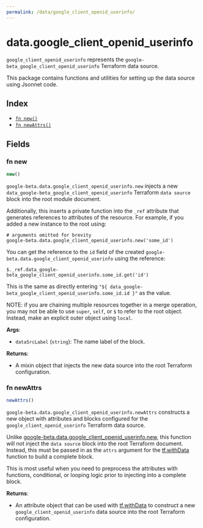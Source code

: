 ```yaml
---
permalink: /data/google_client_openid_userinfo/
---
```


# data.google_client_openid_userinfo

`google_client_openid_userinfo` represents the `google-beta_google_client_openid_userinfo` Terraform data source.



This package contains functions and utilities for setting up the data source using Jsonnet code.


## Index

* [`fn new()`](#fn-new)
* [`fn newAttrs()`](#fn-newattrs)

## Fields

### fn new

```ts
new()
```


`google-beta.data.google_client_openid_userinfo.new` injects a new `data_google-beta_google_client_openid_userinfo` Terraform `data source`
block into the root module document.

Additionally, this inserts a private function into the `_ref` attribute that generates references to attributes of the
resource. For example, if you added a new instance to the root using:

    # arguments omitted for brevity
    google-beta.data.google_client_openid_userinfo.new('some_id')

You can get the reference to the `id` field of the created `google-beta.data.google_client_openid_userinfo` using the reference:

    $._ref.data_google-beta_google_client_openid_userinfo.some_id.get('id')

This is the same as directly entering `"${ data_google-beta_google_client_openid_userinfo.some_id.id }"` as the value.

NOTE: if you are chaining multiple resources together in a merge operation, you may not be able to use `super`, `self`,
or `$` to refer to the root object. Instead, make an explicit outer object using `local`.

**Args**:
  - `dataSrcLabel` (`string`): The name label of the block.

**Returns**:
- A mixin object that injects the new data source into the root Terraform configuration.


### fn newAttrs

```ts
newAttrs()
```


`google-beta.data.google_client_openid_userinfo.newAttrs` constructs a new object with attributes and blocks configured for the `google_client_openid_userinfo`
Terraform data source.

Unlike [google-beta.data.google_client_openid_userinfo.new](#fn-google_client_openid_userinfonew), this function will not inject the `data source`
block into the root Terraform document. Instead, this must be passed in as the `attrs` argument for the
[tf.withData](https://github.com/tf-libsonnet/core/tree/main/docs#fn-withdata) function to build a complete block.

This is most useful when you need to preprocess the attributes with functions, conditional, or looping logic prior to
injecting into a complete block.

**Returns**:
  - An attribute object that can be used with [tf.withData](https://github.com/tf-libsonnet/core/tree/main/docs#fn-withdata) to construct a new `google_client_openid_userinfo` data source into the root Terraform configuration.
